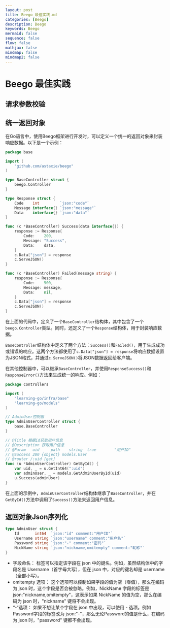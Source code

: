```yaml
---
layout: post
title: Beego 最佳实践.md
categories: [Beego]
description: Beego
keywords: Beego
mermaid: false
sequence: false
flow: false
mathjax: false
mindmap: false
mindmap2: false
---
```

# Beego 最佳实践

## 请求参数校验



## 统一返回对象

在Go语言中，使用Beego框架进行开发时，可以定义一个统一的返回对象来封装响应数据。以下是一个示例：

```go
package base

import (
	"github.com/astaxie/beego"
)

type BaseController struct {
	beego.Controller
}

type Response struct {
	Code    int         `json:"code"`
	Message interface{} `json:"message"`
	Data    interface{} `json:"data"`
}

func (c *BaseController) Success(data interface{}) {
	response := Response{
		Code:    200,
		Message: "Success",
		Data:    data,
	}
	c.Data["json"] = response
	c.ServeJSON()
}

func (c *BaseController) Failed(message string) {
	response := Response{
		Code:    500,
		Message: message,
		Data:    nil,
	}
	c.Data["json"] = response
	c.ServeJSON()
}

```



在上面的代码中，定义了一个`BaseController`结构体，其中包含了一个`beego.Controller`类型。同时，还定义了一个`Response`结构体，用于封装响应数据。

`BaseController`结构体中定义了两个方法：`Success()`和`Failed()`，用于生成成功或错误的响应。这两个方法都使用了`c.Data["json"] = response`将响应数据设置为JSON格式，并通过`c.ServeJSON()`将JSON数据返回给客户端。

在其他控制器中，可以继承`BaseController`，并使用`ResponseSuccess()`和`ResponseError()`方法来生成统一的响应。例如：



```go
package controllers

import (
	"learning-go/infra/base"
	"learning-go/models"
)

// AdminUser控制器
type AdminUserController struct {
	base.BaseController
}

// @Title 根据id获取用户信息
// @Description 获取用户信息
// @Param	uid		path 	string	true		"用户ID"
// @Success 200 {object} models.User
// @router /:uid [get]
func (u *AdminUserController) GetById() {
	var uid, _ = u.GetInt64(":uid")
	var adminUser, _ = models.GetAdminUserById(uid)
	u.Success(adminUser)
}
```



在上面的示例中，`AdminUserController`结构体继承了`BaseController`，并在`GetById()`方法中调用了`Success()`方法来返回用户信息。



## 返回对象Json序列化

```go
type AdminUser struct {
	Id       int64  `json:"id" comment:"用户ID"`
	Username string `json:"username" comment:"用户名"`
	Password string `json:"-" comment:"密码"`
	NickName string `json:"nickname,omitempty" comment:"昵称"`
}
```



- 字段命名： 标签可以指定该字段在 json 中的键名。例如，虽然结构体中的字段名是 Username（首字母大写），但在 json 中，对应的键名却是 username（全部小写）。
- omitempty 选项： 这个选项可以控制如果字段的值为空（零值），那么在编码为 json 时，这个字段是否会被忽略。例如，NickName 字段的标签是 json:"nickname,omitempty"，这表示如果 NickName 的值为空，那么在编码为 json 时，"nickname" 键将不会出现。
- “-“选项： 如果不想让某个字段在 json 中出现，可以使用 - 选项。例如Password字段的标签改为 json:"-"，那么无论Password的值是什么，在编码为 json 时，"password" 键都不会出现。

